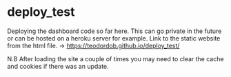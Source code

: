 # deploy_test
Deploying the dashboard code so far here. This can go private in the future or can be hosted on a heroku server for example.
Link to the static website from the html file. -> https://teodordob.github.io/deploy_test/

N.B After loading the site a couple of times you may need to clear the cache and cookies if there was an update.
